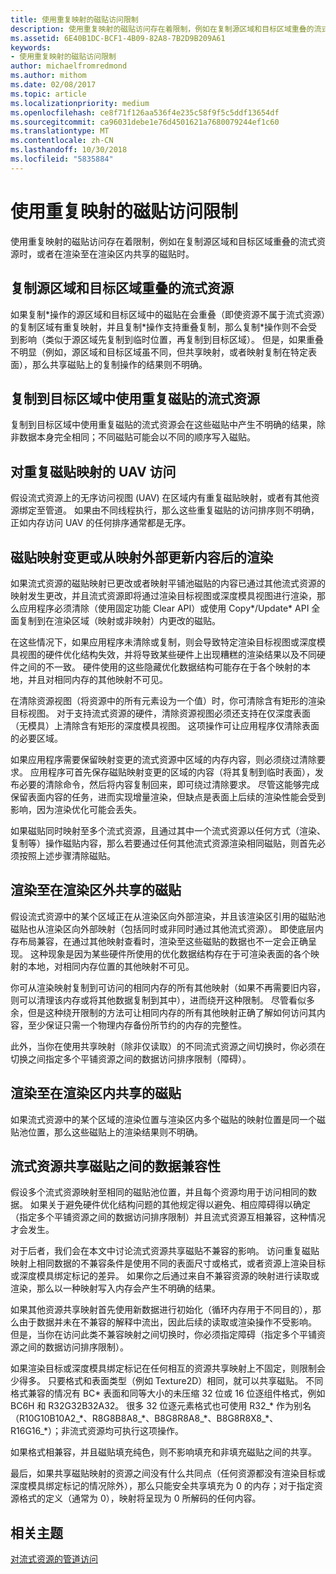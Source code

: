 ```yaml
---
title: 使用重复映射的磁贴访问限制
description: 使用重复映射的磁贴访问存在着限制，例如在复制源区域和目标区域重叠的流式资源时，或者在渲染至在渲染区内共享的磁贴时。
ms.assetid: 6E40B1DC-BCF1-4B09-82A8-7B2D9B209A61
keywords:
- 使用重复映射的磁贴访问限制
author: michaelfromredmond
ms.author: mithom
ms.date: 02/08/2017
ms.topic: article
ms.localizationpriority: medium
ms.openlocfilehash: ce8f71f126aa536f4e235c58f9f5c5ddf13654df
ms.sourcegitcommit: ca96031debe1e76d4501621a7680079244ef1c60
ms.translationtype: MT
ms.contentlocale: zh-CN
ms.lasthandoff: 10/30/2018
ms.locfileid: "5835884"
---
```

# <a name="tile-access-limitations-with-duplicate-mappings"></a>使用重复映射的磁贴访问限制


使用重复映射的磁贴访问存在着限制，例如在复制源区域和目标区域重叠的流式资源时，或者在渲染至在渲染区内共享的磁贴时。

## <a name="span-idcopyingstreamingresourceswithoverlappingsourceanddestinationspanspan-idcopyingstreamingresourceswithoverlappingsourceanddestinationspanspan-idcopyingstreamingresourceswithoverlappingsourceanddestinationspancopying-streaming-resources-with-overlapping-source-and-destination"></a><span id="Copying_streaming_resources_with_overlapping_source_and_destination"></span><span id="copying_streaming_resources_with_overlapping_source_and_destination"></span><span id="COPYING_STREAMING_RESOURCES_WITH_OVERLAPPING_SOURCE_AND_DESTINATION"></span>复制源区域和目标区域重叠的流式资源


如果复制\*操作的源区域和目标区域中的磁贴在会重叠（即使资源不属于流式资源）的复制区域有重复映射，并且复制\*操作支持重叠复制，那么复制\*操作则不会受到影响（类似于源区域先复制到临时位置，再复制到目标区域）。 但是，如果重叠不明显（例如，源区域和目标区域虽不同，但共享映射，或者映射复制在特定表面），那么共享磁贴上的复制操作的结果则不明确。

## <a name="span-idcopyingtostreamingresourcewithduplicatedtilesindestinationareaspanspan-idcopyingtostreamingresourcewithduplicatedtilesindestinationareaspanspan-idcopyingtostreamingresourcewithduplicatedtilesindestinationareaspancopying-to-streaming-resource-with-duplicated-tiles-in-destination-area"></a><span id="Copying_to_streaming_resource_with_duplicated_tiles_in_destination_area"></span><span id="copying_to_streaming_resource_with_duplicated_tiles_in_destination_area"></span><span id="COPYING_TO_STREAMING_RESOURCE_WITH_DUPLICATED_TILES_IN_DESTINATION_AREA"></span>复制到目标区域中使用重复磁贴的流式资源


复制到目标区域中使用重复磁贴的流式资源会在这些磁贴中产生不明确的结果，除非数据本身完全相同；不同磁贴可能会以不同的顺序写入磁贴。

## <a name="span-iduavaccessestoduplicatetilesmappingsspanspan-iduavaccessestoduplicatetilesmappingsspanspan-iduavaccessestoduplicatetilesmappingsspanuav-accesses-to-duplicate-tiles-mappings"></a><span id="UAV_accesses_to_duplicate_tiles_mappings"></span><span id="uav_accesses_to_duplicate_tiles_mappings"></span><span id="UAV_ACCESSES_TO_DUPLICATE_TILES_MAPPINGS"></span>对重复磁贴映射的 UAV 访问


假设流式资源上的无序访问视图 (UAV) 在区域内有重复磁贴映射，或者有其他资源绑定至管道。 如果由不同线程执行，那么这些重复磁贴的访问排序则不明确，正如内存访问 UAV 的任何排序通常都是无序。

## <a name="span-idrenderingaftertilemappingchangesorcontentupdatesfromoutsidemappingsspanspan-idrenderingaftertilemappingchangesorcontentupdatesfromoutsidemappingsspanspan-idrenderingaftertilemappingchangesorcontentupdatesfromoutsidemappingsspanrendering-after-tile-mapping-changes-or-content-updates-from-outside-mappings"></a><span id="Rendering_after_tile_mapping_changes_or_content_updates_from_outside_mappings"></span><span id="rendering_after_tile_mapping_changes_or_content_updates_from_outside_mappings"></span><span id="RENDERING_AFTER_TILE_MAPPING_CHANGES_OR_CONTENT_UPDATES_FROM_OUTSIDE_MAPPINGS"></span>磁贴映射变更或从映射外部更新内容后的渲染


如果流式资源的磁贴映射已更改或者映射平铺池磁贴的内容已通过其他流式资源的映射发生更改，并且流式资源即将通过渲染目标视图或深度模具视图进行渲染，那么应用程序必须清除（使用固定功能 Clear API）或使用 Copy\*/Update\* API 全面复制到在渲染区域（映射或非映射）内更改的磁贴。

在这些情况下，如果应用程序未清除或复制，则会导致特定渲染目标视图或深度模具视图的硬件优化结构失效，并将导致某些硬件上出现糟糕的渲染结果以及不同硬件之间的不一致。 硬件使用的这些隐藏优化数据结构可能存在于各个映射的本地，并且对相同内存的其他映射不可见。

在清除资源视图（将资源中的所有元素设为一个值）时，你可清除含有矩形的渲染目标视图。 对于支持流式资源的硬件，清除资源视图必须还支持在仅深度表面（无模具）上清除含有矩形的深度模具视图。 这项操作可让应用程序仅清除表面的必要区域。

如果应用程序需要保留映射变更的流式资源中区域的内存内容，则必须绕过清除要求。 应用程序可首先保存磁贴映射变更的区域的内容（将其复制到临时表面），发布必要的清除命令，然后将内容复制回来，即可绕过清除要求。 尽管这能够完成保留表面内容的任务，进而实现增量渲染，但缺点是表面上后续的渲染性能会受到影响，因为渲染优化可能会丢失。

如果磁贴同时映射至多个流式资源，且通过其中一个流式资源以任何方式（渲染、复制等）操作磁贴内容，那么若要通过任何其他流式资源渲染相同磁贴，则首先必须按照上述步骤清除磁贴。

## <a name="span-idrenderingtotilessharedoutsiderenderareaspanspan-idrenderingtotilessharedoutsiderenderareaspanspan-idrenderingtotilessharedoutsiderenderareaspanrendering-to-tiles-shared-outside-render-area"></a><span id="Rendering_to_tiles_shared_outside_render_area"></span><span id="rendering_to_tiles_shared_outside_render_area"></span><span id="RENDERING_TO_TILES_SHARED_OUTSIDE_RENDER_AREA"></span>渲染至在渲染区外共享的磁贴


假设流式资源中的某个区域正在从渲染区向外部渲染，并且该渲染区引用的磁贴池磁贴也从渲染区向外部映射（包括同时或非同时通过其他流式资源）。 即使底层内存布局兼容，在通过其他映射查看时，渲染至这些磁贴的数据也不一定会正确呈现。 这种现象是因为某些硬件所使用的优化数据结构存在于可渲染表面的各个映射的本地，对相同内存位置的其他映射不可见。

你可从渲染映射复制到可访问的相同内存的所有其他映射（如果不再需要旧内容，则可以清理该内存或将其他数据复制到其中），进而绕开这种限制。 尽管看似多余，但是这种绕开限制的方法可让相同内存的所有其他映射正确了解如何访问其内容，至少保证只需一个物理内存备份所节约的内存的完整性。

此外，当你在使用共享映射（除非仅读取）的不同流式资源之间切换时，你必须在切换之间指定多个平铺资源之间的数据访问排序限制（障碍）。

## <a name="span-idrenderingtotilessharedwithinrenderareaspanspan-idrenderingtotilessharedwithinrenderareaspanspan-idrenderingtotilessharedwithinrenderareaspanrendering-to-tiles-shared-within-render-area"></a><span id="Rendering_to_tiles_shared_within_render_area"></span><span id="rendering_to_tiles_shared_within_render_area"></span><span id="RENDERING_TO_TILES_SHARED_WITHIN_RENDER_AREA"></span>渲染至在渲染区内共享的磁贴


如果流式资源中的某个区域的渲染位置与渲染区内多个磁贴的映射位置是同一个磁贴池位置，那么这些磁贴上的渲染结果则不明确。

## <a name="span-iddatacompatibilityacrossstreamingresourcessharingtilesspanspan-iddatacompatibilityacrossstreamingresourcessharingtilesspanspan-iddatacompatibilityacrossstreamingresourcessharingtilesspandata-compatibility-across-streaming-resources-sharing-tiles"></a><span id="Data_compatibility_across_streaming_resources_sharing_tiles"></span><span id="data_compatibility_across_streaming_resources_sharing_tiles"></span><span id="DATA_COMPATIBILITY_ACROSS_STREAMING_RESOURCES_SHARING_TILES"></span>流式资源共享磁贴之间的数据兼容性


假设多个流式资源映射至相同的磁贴池位置，并且每个资源均用于访问相同的数据。 如果关于避免硬件优化结构问题的其他规定得以避免、相应障碍得以确定（指定多个平铺资源之间的数据访问排序限制）并且流式资源互相兼容，这种情况才会发生。

对于后者，我们会在本文中讨论流式资源共享磁贴不兼容的影响。 访问重复磁贴映射上相同数据的不兼容条件是使用不同的表面尺寸或格式，或者资源上渲染目标或深度模具绑定标记的差异。 如果你之后通过来自不兼容资源的映射进行读取或渲染，那么以一种映射写入内存会产生不明确的结果。

如果其他资源共享映射首先使用新数据进行初始化（循环内存用于不同目的），那么由于数据并未在不兼容的解释中流出，因此后续的读取或渲染操作不受影响。 但是，当你在访问此类不兼容映射之间切换时，你必须指定障碍（指定多个平铺资源之间的数据访问排序限制）。

如果渲染目标或深度模具绑定标记在任何相互的资源共享映射上不固定，则限制会少得多。 只要格式和表面类型（例如 Texture2D）相同，就可以共享磁贴。 不同格式兼容的情况有 BC\* 表面和同等大小的未压缩 32 位或 16 位逐组件格式，例如 BC6H 和 R32G32B32A32。 很多 32 位逐元素格式也可使用 R32\_\* 作为别名（R10G10B10A2\_\*、R8G8B8A8\_\*、B8G8R8A8\_\*、B8G8R8X8\_\*、R16G16\_\*）；非流式资源均可执行这项操作。

如果格式相兼容，并且磁贴填充纯色，则不影响填充和非填充磁贴之间的共享。

最后，如果共享磁贴映射的资源之间没有什么共同点（任何资源都没有渲染目标或深度模具绑定标记的情况除外），那么只能安全共享填充为 0 的内存；对于指定资源格式的定义（通常为 0），映射将呈现为 0 所解码的任何内容。

## <a name="span-idrelated-topicsspanrelated-topics"></a><span id="related-topics"></span>相关主题


[对流式资源的管道访问](pipeline-access-to-streaming-resources.md)

 

 




